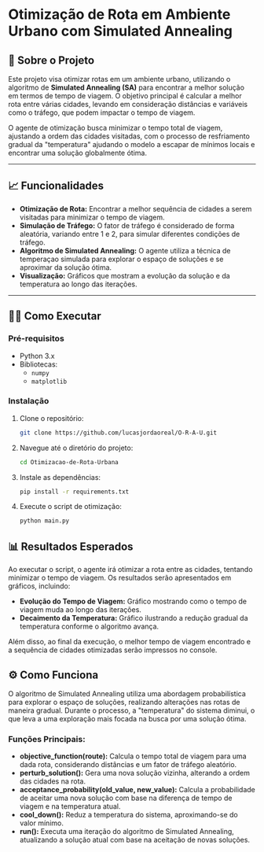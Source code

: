 # Otimização de Rota em Ambiente Urbano com Simulated Annealing

## 🚀 Sobre o Projeto

Este projeto visa otimizar rotas em um ambiente urbano, utilizando o algoritmo de **Simulated Annealing (SA)** para encontrar a melhor solução em termos de tempo de viagem. O objetivo principal é calcular a melhor rota entre várias cidades, levando em consideração distâncias e variáveis como o tráfego, que podem impactar o tempo de viagem.

O agente de otimização busca minimizar o tempo total de viagem, ajustando a ordem das cidades visitadas, com o processo de resfriamento gradual da "temperatura" ajudando o modelo a escapar de mínimos locais e encontrar uma solução globalmente ótima.

---

## 📈 Funcionalidades

- **Otimização de Rota:** Encontrar a melhor sequência de cidades a serem visitadas para minimizar o tempo de viagem.
- **Simulação de Tráfego:** O fator de tráfego é considerado de forma aleatória, variando entre 1 e 2, para simular diferentes condições de tráfego.
- **Algoritmo de Simulated Annealing:** O agente utiliza a técnica de temperaçao simulada para explorar o espaço de soluções e se aproximar da solução ótima.
- **Visualização:** Gráficos que mostram a evolução da solução e da temperatura ao longo das iterações.

---

## 🧑‍💻 Como Executar

### Pré-requisitos

- Python 3.x
- Bibliotecas:
  - `numpy`
  - `matplotlib`

### Instalação

1. Clone o repositório:
   ```bash
   git clone https://github.com/lucasjordaoreal/O-R-A-U.git
   ```

2. Navegue até o diretório do projeto:
   ```bash
   cd Otimizacao-de-Rota-Urbana
   ```

3. Instale as dependências:
   ```bash
   pip install -r requirements.txt
   ```

4. Execute o script de otimização:
   ```bash
   python main.py
   ```

## 📊 Resultados Esperados

Ao executar o script, o agente irá otimizar a rota entre as cidades, tentando minimizar o tempo de viagem. Os resultados serão apresentados em gráficos, incluindo:

- **Evolução do Tempo de Viagem:** Gráfico mostrando como o tempo de viagem muda ao longo das iterações.
- **Decaimento da Temperatura:** Gráfico ilustrando a redução gradual da temperatura conforme o algoritmo avança.
  
Além disso, ao final da execução, o melhor tempo de viagem encontrado e a sequência de cidades otimizadas serão impressos no console.

## ⚙️ Como Funciona

O algoritmo de Simulated Annealing utiliza uma abordagem probabilística para explorar o espaço de soluções, realizando alterações nas rotas de maneira gradual. Durante o processo, a "temperatura" do sistema diminui, o que leva a uma exploração mais focada na busca por uma solução ótima.

### Funções Principais:

  - **objective_function(route):** Calcula o tempo total de viagem para uma dada rota, considerando distâncias e um fator de tráfego aleatório.
  - **perturb_solution():** Gera uma nova solução vizinha, alterando a ordem das cidades na rota.
  - **acceptance_probability(old_value, new_value):** Calcula a probabilidade de aceitar uma nova solução com base na diferença de tempo de viagem e na temperatura atual.
  - **cool_down():** Reduz a temperatura do sistema, aproximando-se do valor mínimo.
  - **run():** Executa uma iteração do algoritmo de Simulated Annealing, atualizando a solução atual com base na aceitação de novas soluções.
